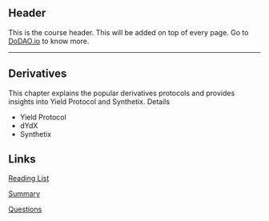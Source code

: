 ## Header
This is the course header. This will be added on top of every page. Go to [DoDAO.io](https://www.dodao.io) to know more.

---

## Derivatives
 
This chapter explains the popular derivatives protocols and provides insights into Yield Protocol and Synthetix.
Details 
* Yield Protocol
* dYdX
* Synthetix


## Links
[Reading List](./../../generated/readings/blockchain_basics.md)

[Summary](./../../generated/summaries/blockchain_basics.md)

[Questions](./../../generated/questions/blockchain_basics.md)
